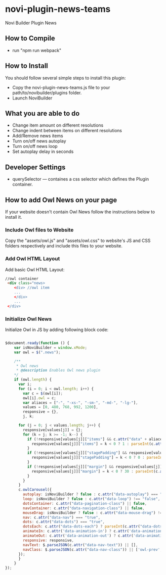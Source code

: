# novi-plugin-news-teams
Novi Builder Plugin News

## How to Compile
* run "npm run webpack"

## How to Install
You should follow several simple steps to install this plugin:
* Copy the novi-plugin-news-teams.js file to your path/to/novibuilder/plugins folder.
* Launch NoviBuilder 

## What you are able to do
* Change item amount on different resolutions
* Change indent between items on different resolutions
* Add/Remove news items
* Turn on/off news autoplay
* Turn on/off news loop
* Set autoplay delay in seconds

## Developer Settings
* querySelector — containes a css selector which defines the Plugin container.

## How to add Owl News on your page
If your website doesn't contain Owl News follow the instructions below to install it.

### Include Owl files to Website
Copy the "assets/owl.js" and "assets/owl.css" to website's JS and CSS folders respectively and include this files to your website.

### Add Owl HTML Layout
Add basic Owl HTML Layout:

```html
//owl container
 <div class="news>
    <div> //owl item
    ...
    </div>
    ...
 </div>
```

### Initialize Owl News
Initialize Owl in JS by adding following block code:

```js

$document.ready(function () {
    var isNoviBuilder = window.xMode;
    var owl = $(".news");

    /**
     * Owl news
     * @description Enables Owl news plugin
    */
    if (owl.length) {
      var i;
      for (i = 0; i < owl.length; i++) {
        var c = $(owl[i]);
        owl[i].owl = c;
        var aliaces = ["-", "-xs-", "-sm-", "-md-", "-lg-"],
        values = [0, 480, 768, 992, 1200],
        responsive = {},
        j, k;

      for (j = 0; j < values.length; j++) {
        responsive[values[j]] = {};
        for (k = j; k >= -1; k--) {
          if (!responsive[values[j]]["items"] && c.attr("data" + aliaces[k] + "items")) {
            responsive[values[j]]["items"] = k < 0 ? 1 : parseInt(c.attr("data" + aliaces[k] + "items"), 10);
          }
          if (!responsive[values[j]]["stagePadding"] && responsive[values[j]]["stagePadding"] !== 0 && c.attr("data" + aliaces[k] + "stage-padding")) {
            responsive[values[j]]["stagePadding"] = k < 0 ? 0 : parseInt(c.attr("data" + aliaces[k] + "stage-padding"), 10);
          }
          if (!responsive[values[j]]["margin"] && responsive[values[j]]["margin"] !== 0 && c.attr("data" + aliaces[k] + "margin")) {
            responsive[values[j]]["margin"] = k < 0 ? 30 : parseInt(c.attr("data" + aliaces[k] + "margin"), 10);
          }
        }
      }
      c.owlCarousel({
        autoplay: isNoviBuilder ? false : c.attr("data-autoplay") === "true",
        loop: isNoviBuilder ? false : c.attr("data-loop") !== "false",
        dotsContainer: c.attr("data-pagination-class") || false,
        navContainer: c.attr("data-navigation-class") || false,
        mouseDrag: isNoviBuilder ? false : c.attr("data-mouse-drag") !== "false",
        nav: c.attr("data-nav") === "true",
        dots: c.attr("data-dots") === "true",
        dotsEach: c.attr("data-dots-each") ? parseInt(c.attr("data-dots-each"), 10) : false,
        animateIn: c.attr('data-animation-in') ? c.attr('data-animation-in') : false,
        animateOut: c.attr('data-animation-out') ? c.attr('data-animation-out') : false,
        responsive: responsive,
        navText: $.parseJSON(c.attr("data-nav-text")) || [],
        navClass: $.parseJSON(c.attr("data-nav-class")) || ['owl-prev', 'owl-next']
      });
      }
    }
});
